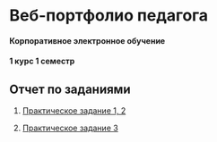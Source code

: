 # Веб-портфолио педагога



#### Корпоративное электронное обучение
#### 1 курс 1 семестр


## Отчет по заданиями

1) [Практическое задание 1, 2](https://github.com/Kseniaveh/web-portfolio-tasks/blob/main/%D0%98%D0%9D%D0%92%D0%90%D0%A0%201%2C2%20%D0%92%D0%B5%D1%85%D0%BE%D0%B2%D0%B0.pdf)  

2) [Практическое задание 3](https://github.com/Kseniaveh/web-portfolio-tasks/blob/main/%D0%98%D0%9D%D0%92%D0%90%D0%A0%203.doc)  
